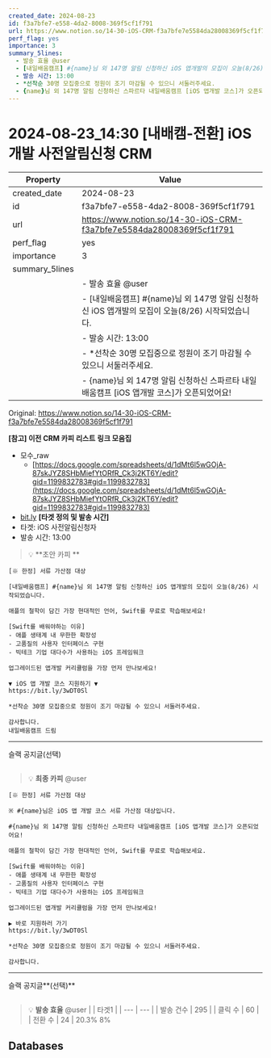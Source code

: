 ```yaml
---
created_date: 2024-08-23
id: f3a7bfe7-e558-4da2-8008-369f5cf1f791
url: https://www.notion.so/14-30-iOS-CRM-f3a7bfe7e5584da28008369f5cf1f791
perf_flag: yes
importance: 3
summary_5lines:
  - 발송 효율 @user
  - [내일배움캠프] #{name}님 외 147명 알림 신청하신 iOS 앱개발의 모집이 오늘(8/26) 시작되었습니다.
  - 발송 시간: 13:00
  - *선착순 30명 모집중으로 정원이 조기 마감될 수 있으니 서둘러주세요.
  - {name}님 외 147명 알림 신청하신 스파르타 내일배움캠프 [iOS 앱개발 코스]가 오픈되었어요!
---
```


# 2024-08-23_14:30 [내배캠-전환] iOS 개발 사전알림신청 CRM

| Property | Value |
| --- | --- |
| created_date | 2024-08-23 |
| id | f3a7bfe7-e558-4da2-8008-369f5cf1f791 |
| url | https://www.notion.so/14-30-iOS-CRM-f3a7bfe7e5584da28008369f5cf1f791 |
| perf_flag | yes |
| importance | 3 |
| summary_5lines | |
|  | - 발송 효율 @user |
|  | - [내일배움캠프] #{name}님 외 147명 알림 신청하신 iOS 앱개발의 모집이 오늘(8/26) 시작되었습니다. |
|  | - 발송 시간: 13:00 |
|  | - *선착순 30명 모집중으로 정원이 조기 마감될 수 있으니 서둘러주세요. |
|  | - {name}님 외 147명 알림 신청하신 스파르타 내일배움캠프 [iOS 앱개발 코스]가 오픈되었어요! |

Original: https://www.notion.so/14-30-iOS-CRM-f3a7bfe7e5584da28008369f5cf1f791

**[참고] 이전 CRM 카피 리스트**
**링크 모음집**
- 모수_raw
  - [https://docs.google.com/spreadsheets/d/1dMt6l5wGOjA-87skJYZ8SHbMiefYtORfR_Ck3j2KT6Y/edit?gid=1199832783#gid=1199832783](https://docs.google.com/spreadsheets/d/1dMt6l5wGOjA-87skJYZ8SHbMiefYtORfR_Ck3j2KT6Y/edit?gid=1199832783#gid=1199832783)
- [bit.ly](http://bit.ly/)
**[타겟 정의 및 발송 시간]**
- 타겟: iOS 사전알림신청자 
- 발송 시간: 13:00
> 💡 **초안 카피 **
```plain text
[※ 한정] 서류 가산점 대상
```
```plain text
[내일배움캠프] #{name}님 외 147명 알림 신청하신 iOS 앱개발의 모집이 오늘(8/26) 시작되었습니다.

애플의 철학이 담긴 가장 현대적인 언어, Swift를 무료로 학습해보세요!

[Swift를 배워야하는 이유]
- 애플 생태계 내 무한한 확장성
- 고품질의 사용자 인터페이스 구현
- 빅테크 기업 대다수가 사용하는 iOS 프레임워크

업그레이드된 앱개발 커리큘럼을 가장 먼저 만나보세요!

▼ iOS 앱 개발 코스 지원하기 ▼
https://bit.ly/3wDT0Sl

*선착순 30명 모집중으로 정원이 조기 마감될 수 있으니 서둘러주세요.

감사합니다.
내일배움캠프 드림
```

---
슬랙 공지글(선택)
```plain text

```
> 💡 **최종 카피** @user 
```plain text
[※ 한정] 서류 가산점 대상
```
```plain text
※ #{name}님은 iOS 앱 개발 코스 서류 가산점 대상입니다.

#{name}님 외 147명 알림 신청하신 스파르타 내일배움캠프 [iOS 앱개발 코스]가 오픈되었어요!

애플의 철학이 담긴 가장 현대적인 언어, Swift를 무료로 학습해보세요.

[Swift를 배워야하는 이유]
- 애플 생태계 내 무한한 확장성
- 고품질의 사용자 인터페이스 구현
- 빅테크 기업 대다수가 사용하는 iOS 프레임워크

업그레이드된 앱개발 커리큘럼을 가장 먼저 만나보세요!

▶ 바로 지원하러 가기
https://bit.ly/3wDT0Sl

*선착순 30명 모집중으로 정원이 조기 마감될 수 있으니 서둘러주세요.

감사합니다.
```

---
슬랙 공지글**(선택)**
```plain text

```
> 💡 **발송 효율** @user 
|  | 타겟1 |
| --- | --- |
| 발송 건수 | 295 |
| 클릭 수  | 60 |
| 전환 수 | 24 |
20.3%
8%

## Databases
